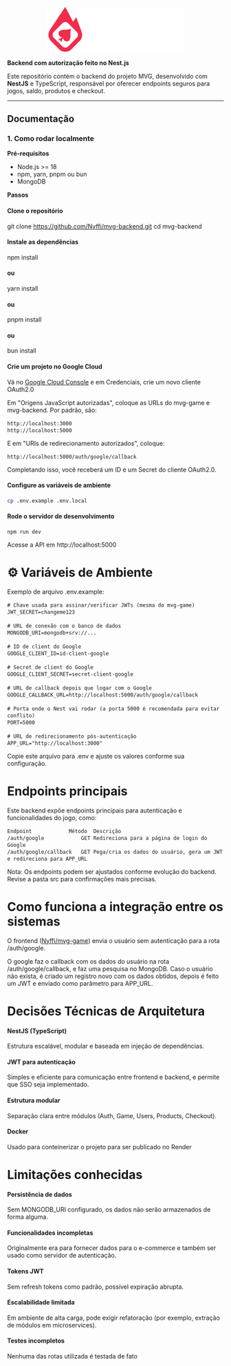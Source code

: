 <p align="center">
  <a href="" target="blank"><img src="https://raw.githubusercontent.com/Nyffi/mvg-game/refs/heads/main/public/bleize-dark.png" width="320" alt="Nest Logo" /></a>
</p>


**Backend com autorização feito no Nest.js**

Este repositório contém o backend do projeto MVG, desenvolvido com **NestJS** e TypeScript, responsável por oferecer endpoints seguros para jogos, saldo, produtos e checkout.

---

##  Documentação

### 1. Como rodar localmente

**Pré-requisitos**
- Node.js >= 18
- npm, yarn, pnpm ou bun
- MongoDB

**Passos**

#### Clone o repositório
git clone https://github.com/Nyffi/mvg-backend.git
cd mvg-backend

#### Instale as dependências
npm install
#### ou
yarn install
#### ou
pnpm install
#### ou
bun install

#### Crie um projeto no Google Cloud
Vá no [Google Cloud Console](https://console.cloud.google.com/apis/credentials) e em Credenciais, crie um novo cliente OAuth2.0

Em "Origens JavaScript autorizadas", coloque as URLs do mvg-game e mvg-backend. Por padrão, são:
```
http://localhost:3000
http://localhost:5000
```

E em "URIs de redirecionamento autorizados", coloque:
```
http://localhost:5000/auth/google/callback
```

Completando isso, você receberá um ID e um Secret do cliente OAuth2.0.

#### Configure as variáveis de ambiente

```bash
cp .env.example .env.local
```

#### Rode o servidor de desenvolvimento

```
npm run dev
```
Acesse a API em http://localhost:5000

# ⚙️ Variáveis de Ambiente

Exemplo de arquivo .env.example:

```
# Chave usada para assinar/verificar JWTs (mesma do mvg-game)
JWT_SECRET=changeme123

# URL de conexão com o banco de dados
MONGODB_URI=mongodb+srv://...

# ID de client do Google
GOOGLE_CLIENT_ID=id-client-google

# Secret de client do Google
GOOGLE_CLIENT_SECRET=secret-client-google

# URL de callback depois que logar com o Google
GOOGLE_CALLBACK_URL=http://localhost:5000/auth/google/callback

# Porta onde o Nest vai rodar (a porta 5000 é recomendada para evitar conflito)
PORT=5000

# URL de redirecionamento pós-autenticação
APP_URL="http://localhost:3000"
```

Copie este arquivo para .env e ajuste os valores conforme sua configuração.
# Endpoints principais

Este backend expõe endpoints principais para autenticação e funcionalidades do jogo, como:
```
Endpoint	        Método	Descrição
/auth/google	        GET	Redireciona para a página de login do Google
/auth/google/callback	GET	Pega/cria os dados do usuário, gera um JWT e redireciona para APP_URL
```

Nota: Os endpoints podem ser ajustados conforme evolução do backend. Revise a pasta src para confirmações mais precisas.

# Como funciona a integração entre os sistemas

O frontend ([Nyffi/mvg-game](https://github.com/Nyffi/mvg-game)) envia o usuário sem autenticação para a rota /auth/google.

O google faz o callback com os dados do usuário na rota /auth/google/callback, e faz uma pesquisa no MongoDB. Caso o usuário não exista, é criado um registro novo com os dados obtidos, depois é feito um JWT e enviado como parâmetro para APP_URL.


# Decisões Técnicas de Arquitetura

#### NestJS (TypeScript)
Estrutura escalável, modular e baseada em injeção de dependências.

#### JWT para autenticação
Simples e eficiente para comunicação entre frontend e backend, e permite que SSO seja implementado.

#### Estrutura modular
Separação clara entre módulos (Auth, Game, Users, Products, Checkout).

#### Docker
Usado para conteinerizar o projeto para ser publicado no Render


# Limitações conhecidas

#### Persistência de dados
Sem MONGODB_URI configurado, os dados não serão armazenados de forma alguma.

#### Funcionalidades incompletas
Originalmente era para fornecer dados para o e-commerce e também ser usado como servidor de autenticação.

#### Tokens JWT
Sem refresh tokens como padrão, possível expiração abrupta.

#### Escalabilidade limitada
Em ambiente de alta carga, pode exigir refatoração (por exemplo, extração de módulos em microservices).

#### Testes incompletos
Nenhuma das rotas utilizada é testada de fato